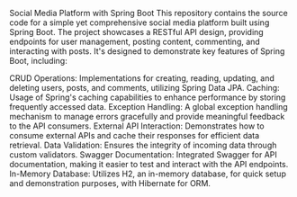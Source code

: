 Social Media Platform with Spring Boot
This repository contains the source code for a simple yet comprehensive social media platform built using Spring Boot. The project showcases a RESTful API design, providing endpoints for user management, posting content, commenting, and interacting with posts. It's designed to demonstrate key features of Spring Boot, including:

CRUD Operations: Implementations for creating, reading, updating, and deleting users, posts, and comments, utilizing Spring Data JPA.
Caching: Usage of Spring's caching capabilities to enhance performance by storing frequently accessed data.
Exception Handling: A global exception handling mechanism to manage errors gracefully and provide meaningful feedback to the API consumers.
External API Interaction: Demonstrates how to consume external APIs and cache their responses for efficient data retrieval.
Data Validation: Ensures the integrity of incoming data through custom validators.
Swagger Documentation: Integrated Swagger for API documentation, making it easier to test and interact with the API endpoints.
In-Memory Database: Utilizes H2, an in-memory database, for quick setup and demonstration purposes, with Hibernate for ORM.
